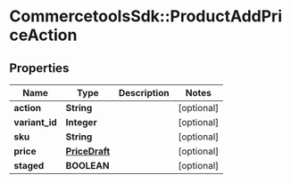 # CommercetoolsSdk::ProductAddPriceAction

## Properties
Name | Type | Description | Notes
------------ | ------------- | ------------- | -------------
**action** | **String** |  | [optional] 
**variant_id** | **Integer** |  | [optional] 
**sku** | **String** |  | [optional] 
**price** | [**PriceDraft**](PriceDraft.md) |  | [optional] 
**staged** | **BOOLEAN** |  | [optional] 

